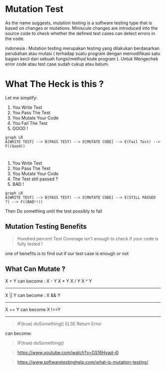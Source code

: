 # Mutation Test 

As the name suggests, mutation testing is a software testing type that is based on changes or mutations. Miniscule changes are introduced into the source code to check whether the defined test cases can detect errors in the code.

indonesia :
Mutation testing merupakan testing yang dilakukan berdasarkan perubahan atau mutasi ( terhadap suatu program dengan memodifikasi satu bagian kecil dari sebuah fungsi/method kode program ). Untuk Mengechek error code atau test case sudah cukup atau belum.

# What The Heck is this ?

Let me simplify:
 1. You Write Test 
 2. You Pass The Test 
 3. You Mutate Your Code 
 4. You Fail The Test
 5. GOOD !
 
```mermaid
graph LR
A[WRITE TEST] --> B(PASS TEST) --> D[MUTATE CODE] --> E(Fail Test) --> F((Good))

```
#
 1. You Write Test 
 2. You Pass The Test 
 3. You Mutate Your Code 
 4. The Test still passed ?
 5. BAD !

```mermaid
graph LR
A[WRITE TEST] --> B(PASS TEST) --> D[MUTATE CODE] --> E(STILL PASSED ?) --> F((BAD!!))

```

Then Do something until the test possibly to fail

## Mutation Testing Benefits

> Hundred percent Test Coverage isn't enough to check if your code is fully tested !

one of benefits is to find out if our test case is enough or not 

## What Can Mutate ?

X + Y 
can become :
	X - Y
	X * Y
	X / Y
	X ^ Y
________
X || Y
can become :
	X  && Y
_____
X == Y
can become
X !==Y
___

> IF(true) doSomething()
ELSE Return Error

can become:
> IF(true) doSomething()


>https://www.youtube.com/watch?v=GS16Hyad-i0

>https://www.softwaretestinghelp.com/what-is-mutation-testing/